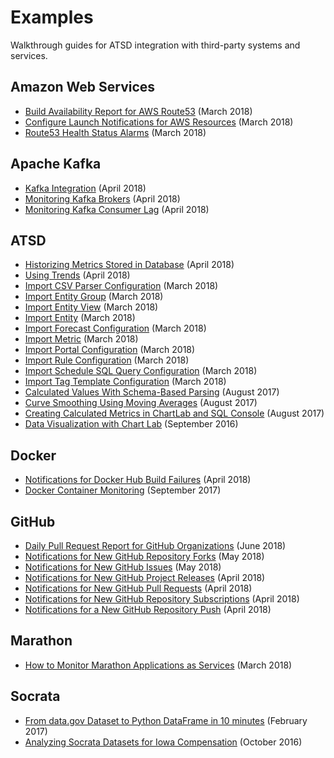 # Examples

Walkthrough guides for ATSD integration with third-party systems and services.

## Amazon Web Services

- [Build Availability Report for AWS Route53](aws/route53-health-checks/README.md) (March 2018)
- [Configure Launch Notifications for AWS Resources](aws/cloud-watch-alert/README.md) (March 2018)
- [Route53 Health Status Alarms](aws/route53-email-notifications/README.md) (March 2018)

## Apache Kafka

- [Kafka Integration](kafka/README.md) (April 2018)
- [Monitoring Kafka Brokers](kafka/brokers-monitoring/README.md) (April 2018)
- [Monitoring Kafka Consumer Lag](kafka/consumers-monitoring/README.md) (April 2018)

## ATSD

- [Historizing Metrics Stored in Database](database/historize/README.md) (April 2018)
- [Using Trends](shared/trends.md) (April 2018)
- [Import CSV Parser Configuration](shared/import-csv-parser.md) (March 2018)
- [Import Entity Group](shared/import-entity-group.md) (March 2018)
- [Import Entity View](shared/import-entity-view.md) (March 2018)
- [Import Entity](shared/import-entity.md) (March 2018)
- [Import Forecast Configuration](shared/import-forecast.md) (March 2018)
- [Import Metric](shared/import-metric.md) (March 2018)
- [Import Portal Configuration](shared/import-portal.md) (March 2018)
- [Import Rule Configuration](shared/import-rule.md) (March 2018)
- [Import Schedule SQL Query Configuration](shared/import-scheduled-sql-query.md) (March 2018)
- [Import Tag Template Configuration](shared/import-tag-template.md) (March 2018)
- [Calculated Values With Schema-Based Parsing](database/schema-based-parser-mod/README.md) (August 2017)
- [Curve Smoothing Using Moving Averages](database/moving-avg/README.md) (August 2017)
- [Creating Calculated Metrics in ChartLab and SQL Console](database/add-calculated-value/README.md) (August 2017)
- [Data Visualization with Chart Lab](shared/chartlab.md) (September 2016)

## Docker

- [Notifications for Docker Hub Build Failures](docker/README.md) (April 2018)
- [Docker Container Monitoring](docker/docker-engine.md) (September 2017)

## GitHub

- [Daily Pull Request Report for GitHub Organizations](github/pr-report.md) (June 2018)
- [Notifications for New GitHub Repository Forks](github/fork-notification.md) (May 2018)
- [Notifications for New GitHub Issues](github/issue-notification.md) (May 2018)
- [Notifications for New GitHub Project Releases](github/project-release-notification.md) (April 2018)
- [Notifications for New GitHub Pull Requests](github/pr-notification.md) (April 2018)
- [Notifications for New GitHub Repository Subscriptions](github/watch-notification.md) (April 2018)
- [Notifications for a New GitHub Repository Push](github/push-notification.md) (April 2018)

## Marathon

- [How to Monitor Marathon Applications as Services](marathon/capacity-and-usage/README.md) (March 2018)

## Socrata

- [From data.gov Dataset to Python DataFrame in 10 minutes](socrata/python/README.md) (February 2017)
- [Analyzing Socrata Datasets for Iowa Compensation](socrata/iowa-compensation/README.md) (October 2016)